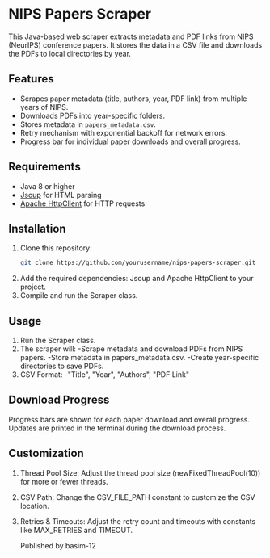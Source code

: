 # NIPS Papers Scraper

This Java-based web scraper extracts metadata and PDF links from NIPS (NeurIPS) conference papers. It stores the data in a CSV file and downloads the PDFs to local directories by year.

## Features

- Scrapes paper metadata (title, authors, year, PDF link) from multiple years of NIPS.
- Downloads PDFs into year-specific folders.
- Stores metadata in `papers_metadata.csv`.
- Retry mechanism with exponential backoff for network errors.
- Progress bar for individual paper downloads and overall progress.

## Requirements

- Java 8 or higher
- [Jsoup](https://jsoup.org/) for HTML parsing
- [Apache HttpClient](https://hc.apache.org/httpcomponents-client-5.1.x/) for HTTP requests

## Installation

1. Clone this repository:
   ```bash
   git clone https://github.com/yourusername/nips-papers-scraper.git
2. Add the required dependencies: Jsoup and Apache HttpClient to your project.
3. Compile and run the Scraper class.
   
## Usage

1. Run the Scraper class.
2. The scraper will:
   -Scrape metadata and download PDFs from NIPS papers.
   -Store metadata in papers_metadata.csv.
   -Create year-specific directories to save PDFs.
3. CSV Format:
   -"Title", "Year", "Authors", "PDF Link"


## Download Progress

Progress bars are shown for each paper download and overall progress.
Updates are printed in the terminal during the download process.


## Customization

1. Thread Pool Size: Adjust the thread pool size (newFixedThreadPool(10)) for more or fewer threads.
2. CSV Path: Change the CSV_FILE_PATH constant to customize the CSV location.
3. Retries & Timeouts: Adjust the retry count and timeouts with constants like MAX_RETRIES and TIMEOUT.

   Published by basim-12

